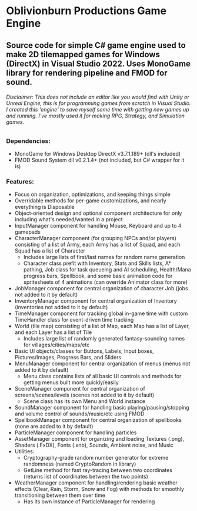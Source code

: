 # Oblivionburn Productions Game Engine
## Source code for simple C# game engine used to make 2D tilemapped games for Windows (DirectX) in Visual Studio 2022. Uses MonoGame library for rendering pipeline and FMOD for sound.
###### Disclaimer: This does not include an editor like you would find with Unity or Unreal Engine, this is for programming games from scratch in Visual Studio. I created this 'engine' to save myself some time with getting new games up and running. I've mostly used it for making RPG, Strategy, and Simulation games.

### Dependencies:
- MonoGame for Windows Desktop DirectX v3.7.1.189+ (dll's included)
- FMOD Sound System dll v0.2.1.4+ (not included, but C# wrapper for it is)

### Features:
- Focus on organization, optimizations, and keeping things simple
- Overridable methods for per-game customizations, and nearly everything is Disposable
- Object-oriented design and optional component architecture for only including what's needed/wanted in a project
- InputManager component for handling Mouse, Keyboard and up to 4 gamepads
- CharacterManager component (for grouping NPCs and/or players) consisting of a list of Army, each Army has a list of Squad, and each Squad has a list of Character 
  - Includes large lists of first/last names for random name generation
  - Character class prefit with Inventory, Stats and Skills lists, A* pathing, Job class for task queueing and AI scheduling, Health/Mana progress bars, Spellbook, and some basic animation code for spritesheets of 4 animations (can override Animator class for more)
- JobManager component for central organization of character Job (jobs not added to it by default)
- InventoryManager component for central organization of Inventory (inventories not added to it by default)
- TimeManager component for tracking global in-game time with custom TimeHandler class for event-driven time tracking
- World (tile map) consisting of a list of Map, each Map has a list of Layer, and each Layer has a list of Tile
  - Includes large list of randomly generated fantasy-sounding names for villages/cities/maps/etc
- Basic UI objects/classes for Buttons, Labels, Input boxes, Pictures/Images, Progress Bars, and Sliders
- MenuManager component for central organization of menus (menus not added to it by default)
  - Menu class contains lists of all basic UI controls and methods for getting menus built more quickly/easily
- SceneManager component for central organization of screens/scenes/levels (scenes not added to it by default)
  - Scene class has its own Menu and World instance
- SoundManager component for handling basic playing/pausing/stopping and volume control of sounds/music/etc using FMOD
- SpellbookManager component for central organization of spellbooks (none are added to it by default)
- ParticleManager component for handling particles
- AssetManager component for organizing and loading Textures (.png), Shaders (.FxDX), Fonts (.xnb), Sounds, Ambient noise, and Music
- Utilities:
  - Cryptography-grade random number generator for extreme randomness (named CryptoRandom in library)
  - GetLine method for fast ray-tracing between two coordinates (returns list of coordinates between the two points)
- WeatherManager component for handling/rendering basic weather effects (Clear, Rain, Storm, Snow and Fog) with methods for smoothly transitioning between them over time
  - Has its own instance of ParticleManager for rendering
